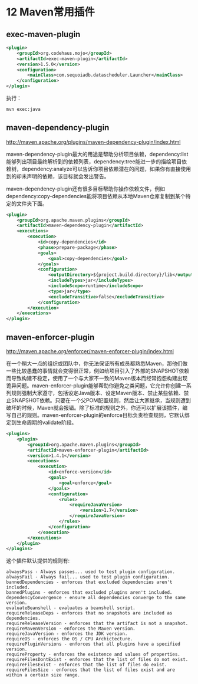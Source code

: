 # 12 Maven常用插件

## exec-maven-plugin

```XML
<plugin>
    <groupId>org.codehaus.mojo</groupId>
    <artifactId>exec-maven-plugin</artifactId>
    <version>1.5.0</version>
    <configuration>
        <mainClass>com.sequoiadb.datascheduler.Launcher</mainClass>
    </configuration>
</plugin>
```

执行：

```bash
mvn exec:java
```

## maven-dependency-plugin

http://maven.apache.org/plugins/maven-dependency-plugin/index.html

maven-dependency-plugin最大的用途是帮助分析项目依赖，dependency:list能够列出项目最终解析到的依赖列表，dependency:tree能进一步的描绘项目依赖树，dependency:analyze可以告诉你项目依赖潜在的问题，如果你有直接使用到的却未声明的依赖，该目标就会发出警告。

maven-dependency-plugin还有很多目标帮助你操作依赖文件，例如dependency:copy-dependencies能将项目依赖从本地Maven仓库复制到某个特定的文件夹下面。

```XML
<plugin>
    <groupId>org.apache.maven.plugins</groupId>
    <artifactId>maven-dependency-plugin</artifactId>
    <executions>
        <execution>
            <id>copy-dependencies</id>
            <phase>prepare-package</phase>
            <goals>
                <goal>copy-dependencies</goal>
            </goals>
            <configuration>
                <outputDirectory>${project.build.directory}/lib</outputDirectory>
                <includeTypes>jar</includeTypes>
                <includeScope>runtime</includeScope>
                <type>jar</type>
                <excludeTransitive>false</excludeTransitive>
            </configuration>
        </execution>
    </executions>
</plugin>
```

## maven-enforcer-plugin

http://maven.apache.org/enforcer/maven-enforcer-plugin/index.html

在一个稍大一点的组织或团队中，你无法保证所有成员都熟悉Maven，那他们做一些比较愚蠢的事情就会变得很正常，例如给项目引入了外部的SNAPSHOT依赖而导致构建不稳定，使用了一个与大家不一致的Maven版本而经常抱怨构建出现诡异问题。maven-enforcer-plugin能够帮助你避免之类问题，它允许你创建一系列规则强制大家遵守，包括设定Java版本、设定Maven版本、禁止某些依赖、禁止SNAPSHOT依赖。只要在一个父POM配置规则，然后让大家继承，当规则遭到破坏的时候，Maven就会报错。除了标准的规则之外，你还可以扩展该插件，编写自己的规则。maven-enforcer-plugin的enforce目标负责检查规则，它默认绑定到生命周期的validate阶段。

```XML
<plugins>
    <plugin>
        <groupId>org.apache.maven.plugins</groupId>
        <artifactId>maven-enforcer-plugin</artifactId>
        <version>1.4.1</version>
        <executions>
            <execution>
                <id>enforce-version</id>
                <goals>
                    <goal>enforce</goal>
                </goals>
                <configuration>
                    <rules>
                        <requireJavaVersion>
                            <version>1.7</version>
                        </requireJavaVersion>
                    </rules>
                </configuration>
            </execution>
        </executions>
    </plugin>
</plugins>
```

这个插件默认提供的规则有:
```
alwaysPass - Always passes... used to test plugin configuration. 
alwaysFail - Always fail... used to test plugin configuration. 
bannedDependencies - enforces that excluded dependencies aren't included. 
bannedPlugins - enforces that excluded plugins aren't included. 
dependencyConvergence - ensure all dependencies converge to the same version. 
evaluateBeanshell - evaluates a beanshell script. 
requireReleaseDeps - enforces that no snapshots are included as dependencies. 
requireReleaseVersion - enforces that the artifact is not a snapshot. 
requireMavenVersion - enforces the Maven version. 
requireJavaVersion - enforces the JDK version. 
requireOS - enforces the OS / CPU Archictecture. 
requirePluginVersions - enforces that all plugins have a specified version. 
requireProperty - enforces the existence and values of properties. 
requireFilesDontExist - enforces that the list of files do not exist. 
requireFilesExist - enforces that the list of files do exist. 
requireFilesSize - enforces that the list of files exist and are within a certain size range.
```